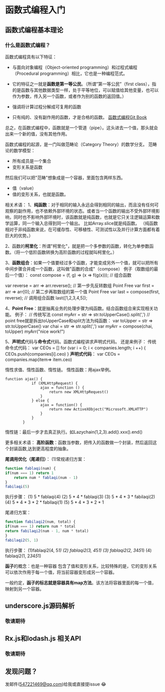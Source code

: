 # 函数式编程入门

## 函数式编程基本理论
### 什么是函数式编程？
函数式编程具有以下特征：

* 与面向对象编程（Object-oriented programming）和过程式编程（Procedural programming）相比，它也是一种编程范式。

* 它的特征之一就是**函数是第一等公民**。（所谓”第一等公民”（first class），指的是函数与其他数据类型一样，处于平等地位，可以赋值给其他变量，也可以作为参数，传入另一个函数，或者作为别的函数的返回值。）

* 强调将计算过程分解成可复用的函数

* 只有纯的、没有副作用的函数，才是合格的函数。	[函数式编程Git Book](https://llh911001.gitbooks.io/mostly-adequate-guide-chinese/content/ch1.html)

总之，在函数式编程中，函数就是一个管道（pipe）。这头进去一个值，那头就会出来一个新的值，没有其他作用。

函数式编程的起源，是一门叫做范畴论（Category Theory）的数学分支。
范畴论的数学模型：

* 所有成员是一个集合
* 变形关系是函数

然后我们可以把"范畴"想象成是一个容器，里面包含两样东西。

* 值（value）
* 值的变形关系，也就是函数。

相关术语：
1、**纯函数**：对于相同的输入永远会得到相同的输出，而且没有任何可观察的副作用，也不依赖外部环境的状态。或者当一个函数的输出不受外部环境影响，同时也不影响外部环境时，该函数就是纯函数，也就是它只关注逻辑运算和数学运算，同一个输入总得到同一个输出。
比如Array.slice就是纯函数。
（纯函数相对于非纯函数来说，在可缓存性、可移植性、可测试性以及并行计算方面都有着巨大的优势。）

2、函数的**柯里化**：所谓"柯里化"，就是把一个多参数的函数，转化为单参数函数。（将一个低阶函数转换为高阶函数的过程就叫柯里化。）

3、**函数组合**：如果一个值要经过多个函数，才能变成另外一个值，就可以把所有中间步骤合并成一个函数，这叫做"函数的合成"（compose）
例子（取数组的最后一个值）：
const compose = (f, g) => (x => f(g(x))); // 组合函数

var reverse = arr => arr.reverse(); // 第一步先反转数组 Point Free
var first = arr => arr[0];  // 第二步再取数组的第一个值 Point Free
var last = compose(first, reverse); // 调用组合函数
last([1,2,3,4,5]);

4、**Point Free**：就是抽离业务的处理步骤为纯函数。结合函数组合来实现相关功能。
例子：
// 传统写法 const myArr = str => str.toUpperCase().split(',')
// point free就是拆出toUpperCase和split方法为纯函数：
var toUpper = str => str.toUpperCase()
var chai = str => str.split(',')
var  myArr  = compose(chai, toUpper)
myArr("nice work!")

5、**声明式**代码与**命令式**代码。函数式编程讲求声明式代码。
还是来例子：
传统命令式代码：
var CEOs = []
for (var i = 0; i < companies.length; i ++) {
CEOs.push(companies[i].ceo)
}
**声明式代码**：
var CEOs = companies.map(item=> item.ceo)

惰性求值、惰性函数、惰性链。
惰性函数：用ajax举例。
```javvascript
function ajax() {
			if (XMLHttpRequest) {
				ajax = function () {
					return new XMLHttpRequest()
				}
			} else {
				ajax = function() {
					return new ActiveXObject("Microsoft.XMLHTTP")
				}
			}
		}
```
惰性链：最后一步才去真正执行。如Lazychain(1,2,3).add().xxx().end()

更多相关术语：
**高阶函数**：函数当参数，把传入的函数做一个封装，然后返回这个封装函数,达到更高程度的抽象。

**尾调用优化（尾递归）**：
(1)常规递归方案：
```javascript
function fablaqi(num) {
if(num === 1) return 1 
	return num * fablaqi(num - 1)
}
fabilaqi(5)
```
执行步骤：
(1) 5 * fablaqi(4)
(2) 5 * 4 * fablaqi(3)
(3) 5 * 4 * 3 * fabilaqi(2)
(4) 5 * 4 * 3 *  2 * fabilaqi(1)
(5) 5 * 4 * 3 *  2 * 1

尾递归方案：
```javascript
function fabilaqi2(num, total) {
if(num === 1) return num * total
return fabilaqi2(num - 1, num * total)
}
fabilaqi2(5, 1)
```
执行步骤：
(1)fablaqi2(4, 5*1)
(2) fablaqi2(3, 4*5*1)
(3) fablaqi2(2, 3*4*5*1)
(4) fablaqi2(1, 2*3*4*5*1)

**函子**的概念：也是一种容器 包含了值和变形关系，比较特殊的是，它的变形关系可以依次作用于每一个值，将当前容器变形成另一个容器。

一般约定，**函子的标志就是容器具有map方法**。该方法将容器里面的每一个值，映射到另一个容器。

## underscore.js源码解析
### 敬请期待
## Rx.js和lodash.js 相关API
### 敬请期待

## 发现问题？
发邮件(547221469@qq.com)给我或直接提issue :joy:
